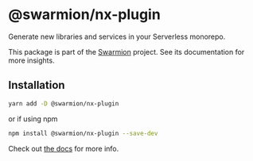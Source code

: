 # @swarmion/nx-plugin

Generate new libraries and services in your Serverless monorepo.

This package is part of the [Swarmion](https://www.swarmion.dev) project. See its documentation for more insights.

## Installation

```bash
yarn add -D @swarmion/nx-plugin
```

or if using npm

```bash
npm install @swarmion/nx-plugin --save-dev
```

Check out [the docs](https://www.swarmion.dev/docs/code-structure/nx-plugin) for more info.
